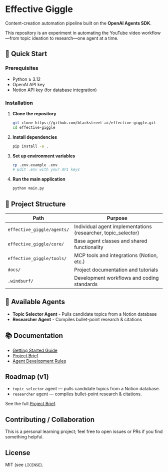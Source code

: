 # Effective Giggle

Content-creation automation pipeline built on the **OpenAI Agents SDK**.

This repository is an experiment in automating the YouTube video workflow—from topic ideation to research—one agent at a time.

## 🚀 Quick Start

### Prerequisites
- Python ≥ 3.12
- OpenAI API key
- Notion API key (for database integration)

### Installation

1. **Clone the repository**
   ```bash
   git clone https://github.com/blackstreet-ai/effective-giggle.git
   cd effective-giggle
   ```

2. **Install dependencies**
   ```bash
   pip install -e .
   ```

3. **Set up environment variables**
   ```bash
   cp .env.example .env
   # Edit .env with your API keys
   ```

4. **Run the main application**
   ```bash
   python main.py
   ```

## 📁 Project Structure

| Path | Purpose |
|------|---------|
| `effective_giggle/agents/` | Individual agent implementations (researcher, topic_selector) |
| `effective_giggle/core/` | Base agent classes and shared functionality |
| `effective_giggle/tools/` | MCP tools and integrations (Notion, etc.) |
| `docs/` | Project documentation and tutorials |
| `.windsurf/` | Development workflows and coding standards |

## 🤖 Available Agents

- **Topic Selector Agent** - Pulls candidate topics from a Notion database
- **Researcher Agent** - Compiles bullet-point research & citations

## 📚 Documentation

- [Getting Started Guide](docs/getting_started.md)
- [Project Brief](docs/project-brief.md)
- [Agent Development Rules](.windsurf/rules/agent-development.md)

## Roadmap (v1)

- `topic_selector` agent — pulls candidate topics from a Notion database.
- `researcher` agent — compiles bullet-point research & citations.

See the full [Project Brief](docs/project-brief.md).

## Contributing / Collaboration

This is a personal learning project; feel free to open issues or PRs if you find something helpful.

## License

MIT (see `LICENSE`).
